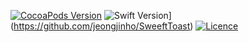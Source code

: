 
[![CocoaPods Version](https://img.shields.io/badge/version-v0.0.3-green.svg)](https://github.com/jeongjinho/SweeftToast)
![Swift Version](https://img.shields.io/badge/swift-4.2-orange.svg)](https://github.com/jeongjinho/SweeftToast)
[![Licence](http://img.shields.io/badge/license-MIT-brightgreen.svg)](https://github.com/jeongjinho/SweeftToast)
